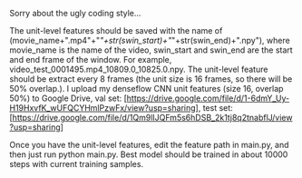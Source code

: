 Sorry about the ugly coding style...

The unit-level features should be saved with the name of (movie_name+".mp4"+"_"+str(swin_start)+"_"+str(swin_end)+".npy"), where movie_name is the name of the video, swin_start and swin_end are the start and end frame of the window. For example, video_test_0001495.mp4_10809.0_10825.0.npy. The unit-level feature should be extract every 8 frames (the unit size is 16 frames, so there will be 50% overlap.). I upload my denseflow CNN unit features (size 16, overlap 50%) to Google Drive, val set: [https://drive.google.com/file/d/1-6dmY_Uy-H19HxvfK_wUFQCYHmlPzwFx/view?usp=sharing], test set: [https://drive.google.com/file/d/1Qm9lIJQFm5s6hDSB_2k1tj8q2tnabflJ/view?usp=sharing]

Once you have the unit-level features, edit the feature path in main.py, and then just run python main.py. Best model should be trained in about 10000 steps with current training samples.
